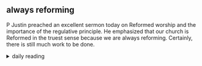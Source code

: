 ## always reforming

P Justin preached an excellent sermon today on Reformed worship and the importance of the regulative principle. He emphasized that our church is Reformed in the truest sense because we are always reforming. Certainly, there is still much work to be done.

<details markdown="1">
<summary>daily reading</summary>

| {{ page.date | date: "%B %-d, %Y" }} |
| :-------------: |
| [2 Chron. 33; Rev. 19; Mal. 1; John 18]({% link _Bible/Bible-year-1.md %}) |
| [WLC 30-35]({% link _wcf/wcf-month-1.md %}) |
| [The Apostles' Creed](https://threeforms.org/the-apostles-creed/) |

</details>